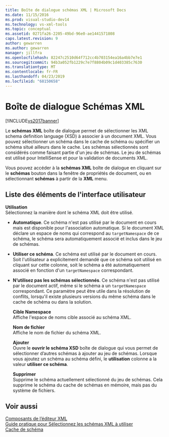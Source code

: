 ```yaml
---
title: Boîte de dialogue schémas XML | Microsoft Docs
ms.date: 11/15/2016
ms.prod: visual-studio-dev14
ms.technology: vs-xml-tools
ms.topic: conceptual
ms.assetid: 0271fa26-2205-49bd-96e0-ae1441571808
caps.latest.revision: 9
author: gewarren
ms.author: gewarren
manager: jillfra
ms.openlocfilehash: 82247c2510d64f712cc4b703154ea16a4bb7e7e1
ms.sourcegitcommit: 94b3a052fb1229c7e7f8804b09c1d403385c7630
ms.translationtype: MT
ms.contentlocale: fr-FR
ms.lasthandoff: 04/23/2019
ms.locfileid: "68150658"
---
```

# <a name="xml-schemas-dialog-box"></a>Boîte de dialogue Schémas XML
[!INCLUDE[vs2017banner](../includes/vs2017banner.md)]

Le **schémas XML** boîte de dialogue permet de sélectionner les XML schema definition language (XSD) à associer à un document XML. Vous pouvez sélectionner un schéma dans le cache de schéma ou spécifier un schéma situé ailleurs dans le cache. Les schémas sélectionnés sont considérés comme faisant partie d'un jeu de schémas. Le jeu de schémas est utilisé pour IntelliSense et pour la validation de documents XML.  
  
 Vous pouvez accéder à la **schémas XML** boîte de dialogue en cliquant sur le **schémas** bouton dans la fenêtre de propriétés de document, ou en sélectionnant **schémas** à partir de la **XML** menu.  
  
## <a name="uielement-list"></a>Liste des éléments de l'interface utilisateur  
 **Utilisation**  
 Sélectionnez la manière dont le schéma XML doit être utilisé.  
  
- **Automatique**. Ce schéma n'est pas utilisé par le document en cours mais est disponible pour l'association automatique. Si le document XML déclare un espace de noms qui correspond au `targetNamespace` de ce schéma, le schéma sera automatiquement associé et inclus dans le jeu de schémas.  
  
- **Utiliser ce schéma**. Ce schéma est utilisé par le document en cours. Soit l'utilisateur a explicitement demandé que ce schéma soit utilisé en cliquant sur cette colonne, soit le schéma a été automatiquement associé en fonction d'un `targetNamespace` correspondant.  
  
- **N’utilisez pas les schémas sélectionnés**. Ce schéma n'est pas utilisé par le document actif, même si le schéma a un `targetNamespace` correspondant. Ce paramètre peut être utile dans la résolution de conflits, lorsqu'il existe plusieurs versions du même schéma dans le cache de schéma ou dans la solution.  
  
  **Cible Namespace**  
  Affiche l'espace de noms cible associé au schéma XML.  
  
  **Nom de fichier**  
  Affiche le nom de fichier du schéma XML.  
  
  **Ajouter**  
  Ouvre le **ouvrir le schéma XSD** boîte de dialogue qui vous permet de sélectionner d’autres schémas à ajouter au jeu de schémas. Lorsque vous ajoutez un schéma au schéma défini, le **utilisation** colonne a la valeur **utiliser ce schéma**.  
  
  **Supprimer**  
  Supprime le schéma actuellement sélectionné du jeu de schémas. Cela supprime le schéma du cache de schémas en mémoire, mais pas du système de fichiers.  
  
## <a name="see-also"></a>Voir aussi  
 [Composants de l’éditeur XML](../xml-tools/xml-editor-components.md)   
 [Guide pratique pour Sélectionnez les schémas XML à utiliser](../xml-tools/how-to-select-the-xml-schemas-to-use.md)   
 [Cache de schéma](../xml-tools/schema-cache.md)
